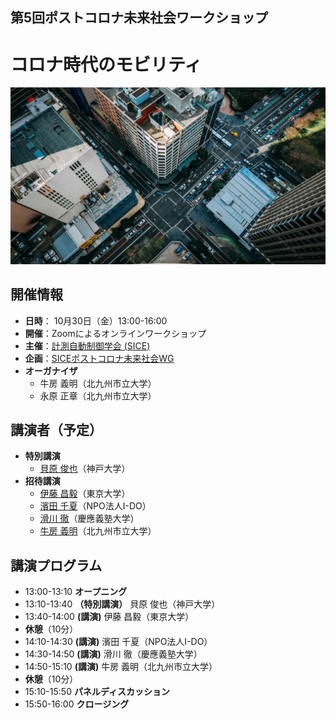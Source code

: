 ## 第5回ポストコロナ未来社会ワークショップ
# コロナ時代のモビリティ
<img src="ws2020_05_img.jpg">

## 開催情報
- **日時**： 10月30日（金）13:00-16:00
- **開催**：Zoomによるオンラインワークショップ
- **主催**：[計測自動制御学会 (SICE)](https://www.sice.jp)
- **企画**：[SICEポストコロナ未来社会WG](https://postcorona-sice.github.io/index_jp.html)
- **オーガナイザ**
  - 牛房 義明（北九州市立大学）
  - 永原 正章（北九州市立大学）

## 講演者（予定）
- **特別講演**
  - [貝原 俊也](https://kuid-rm-web.ofc.kobe-u.ac.jp/profile/ja.82abdf69905dda6c520e17560c007669.html)（神戸大学）
- **招待講演**
  - [伊藤 昌毅](http://www.niya.net/index-j.html)（東京大学）
  - [濱田 千夏](http://www.npo-ido.com/)（NPO法人I-DO）
  - [滑川 徹](https://www.st.keio.ac.jp/tprofile/sd/namerikawa.html)（慶應義塾大学）
  - [牛房 義明](https://smart-life.ai/member/ushifusa)（北九州市立大学）

## 講演プログラム
- 13:00-13:10 **オープニング** <!--SICE会長 小野晃（産総研）-->
- 13:10-13:40 **（特別講演）** 貝原 俊也（神戸大学）
- 13:40-14:00 **(講演)** 伊藤 昌毅（東京大学）
- **休憩**（10分）
- 14:10-14:30 **(講演)** 濱田 千夏（NPO法人I-DO）
- 14:30-14:50 **(講演)** 滑川 徹（慶應義塾大学）
- 14:50-15:10 **(講演)** 牛房 義明（北九州市立大学）
- **休憩**（10分）
- 15:10-15:50 **パネルディスカッション**
- 15:50-16:00 **クロージング**
